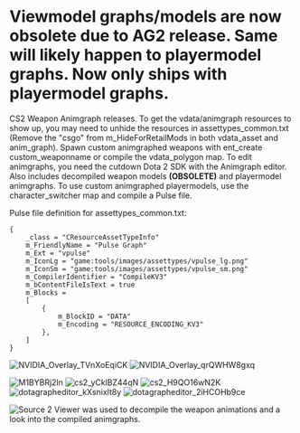 # **Viewmodel graphs/models are now obsolete due to AG2 release. Same will likely happen to playermodel graphs. Now only ships with playermodel graphs.**


CS2 Weapon Animgraph releases.
 To get the vdata/animgraph resources to show up, you may need to unhide the resources in assettypes_common.txt 
(Remove the "csgo" from m_HideForRetailMods in both vdata_asset and anim_graph). 
 Spawn custom animgraphed weapons with ent_create custom_weaponname or compile the vdata_polygon map.
 To edit animgraphs, you need the cutdown Dota 2 SDK with the Animgraph editor. Also includes decompiled weapon models **(OBSOLETE)** and playermodel animgraphs.
 To use custom animgraphed playermodels, use the character_switcher map and compile a Pulse file.

Pulse file definition for assettypes_common.txt:
```pulse_graph = 
{
	_class = "CResourceAssetTypeInfo"
	m_FriendlyName = "Pulse Graph"
	m_Ext = "vpulse"
	m_IconLg = "game:tools/images/assettypes/vpulse_lg.png"
	m_IconSm = "game:tools/images/assettypes/vpulse_sm.png"
	m_CompilerIdentifier = "CompileKV3"
	m_bContentFileIsText = true
	m_Blocks = 
	[
		{
			m_BlockID = "DATA"
			m_Encoding = "RESOURCE_ENCODING_KV3"
		},
	]
}
```
![NVIDIA_Overlay_TVnXoEqiCK](https://github.com/user-attachments/assets/7c297012-a374-4284-9e09-8b4c94f36c0f)
![NVIDIA_Overlay_qrQWHW8gxq](https://github.com/user-attachments/assets/a4cfa97c-dc2a-47c3-85f0-1ce03c11928f)
 
![M1BYBRj2ln](https://github.com/user-attachments/assets/2bc3c931-ddfb-4b2a-9bf8-b2edc0f0c3cd)
![cs2_yCklBZ44qN](https://github.com/user-attachments/assets/88c5211b-9002-46d9-a0ea-13902bcadfa6)
![cs2_H9QO16wN2K](https://github.com/user-attachments/assets/339aeeed-77d4-41ea-8a70-f289964fa555)
![dotagrapheditor_kXsnixlt8y](https://github.com/user-attachments/assets/8591c3ec-e140-478f-bd72-882ebfaaf84e)
![dotagrapheditor_2iHCOHb9ce](https://github.com/user-attachments/assets/c1b40557-e3cf-404f-80ac-90de44254fa2)




![Source 2 Viewer](https://github.com/ValveResourceFormat/ValveResourceFormat) was used to decompile the weapon animations and a look into the compiled animgraphs.
